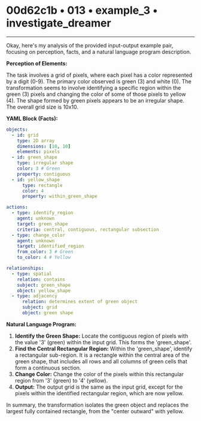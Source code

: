 # 00d62c1b • 013 • example_3 • investigate_dreamer

---
Okay, here's my analysis of the provided input-output example pair, focusing on perception, facts, and a natural language program description.

**Perception of Elements:**

The task involves a grid of pixels, where each pixel has a color represented by a digit (0-9). The primary color observed is green (3) and white (0). The transformation seems to involve identifying a specific region within the green (3) pixels and changing the color of some of those pixels to yellow (4). The shape formed by green pixels appears to be an irregular shape. The overall grid size is 10x10.

**YAML Block (Facts):**



```yaml
objects:
  - id: grid
    type: 2D array
    dimensions: [10, 10]
    elements: pixels
  - id: green_shape
    type: irregular shape
    color: 3 # Green
    property: contiguous
  - id: yellow_shape
      type: rectangle
      color: 4
      property: within_green_shape

actions:
  - type: identify_region
    agent: unknown
    target: green_shape
    criteria: central, contiguous, rectangular subsection
  - type: change_color
    agent: unknown
    target: identified_region
    from_color: 3 # Green
    to_color: 4 # Yellow

relationships:
  - type: spatial
    relation: contains
    subject: green_shape
    object: yellow_shape
  - type: adjacency
      relation: determines extent of green object
      subject: grid
      object: green shape

```



**Natural Language Program:**

1.  **Identify the Green Shape:** Locate the contiguous region of pixels with the value '3' (green) within the input grid. This forms the 'green_shape'.
2.  **Find the Central Rectangular Region:** Within the 'green_shape', identify a rectangular sub-region. It is a rectangle within the central area of the green shape, that includes all rows and all columns of green cells that form a continuous section.
3.  **Change Color:** Change the color of the pixels within this rectangular region from '3' (green) to '4' (yellow).
4.  **Output:** The output grid is the same as the input grid, except for the pixels within the identified rectangular region, which are now yellow.

In summary, the transformation isolates the green object and replaces the largest fully contained rectangle, from the "center outward" with yellow.

